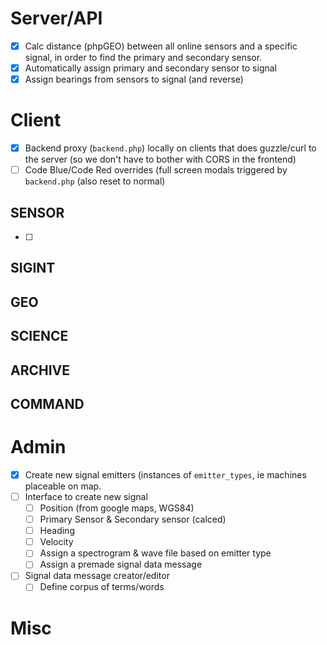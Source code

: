 # Server/API
- [x] Calc distance (phpGEO) between all online sensors and a specific signal, in order to find the primary and secondary sensor.
- [x] Automatically assign primary and secondary sensor to signal
- [x] Assign bearings from sensors to signal (and reverse)

# Client
- [X] Backend proxy (`backend.php`) locally on clients that does guzzle/curl to the server (so we don't have to bother with CORS in the frontend)
- [ ] Code Blue/Code Red overrides (full screen modals triggered by `backend.php` (also reset to normal)

## SENSOR
- [ ]

## SIGINT

## GEO

## SCIENCE

## ARCHIVE

## COMMAND

# Admin
- [X] Create new signal emitters (instances of `emitter_types`, ie machines placeable on map.
- [ ] Interface to create new signal
  - [ ] Position (from google maps, WGS84)
  - [ ] Primary Sensor & Secondary sensor (calced)
  - [ ] Heading
  - [ ] Velocity
  - [ ] Assign a spectrogram & wave file based on emitter type
  - [ ] Assign a premade signal data message
- [ ] Signal data message creator/editor
  - [ ] Define corpus of terms/words

# Misc
